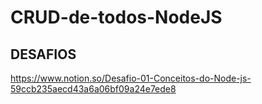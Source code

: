 # CRUD-de-todos-NodeJS

## DESAFIOS

https://www.notion.so/Desafio-01-Conceitos-do-Node-js-59ccb235aecd43a6a06bf09a24e7ede8
